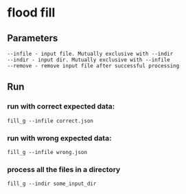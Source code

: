 # flood fill

## Parameters

	--infile - input file. Mutually exclusive with --indir
    --indir - input dir. Mutually exclusive with --infile
    --remove - remove input file after successful processing

## Run

### run with correct expected data:

	fill_g --infile correct.json

### run with wrong expected data:

	fill_g --infile wrong.json

### process all the files in a directory

	fill_g --indir some_input_dir

